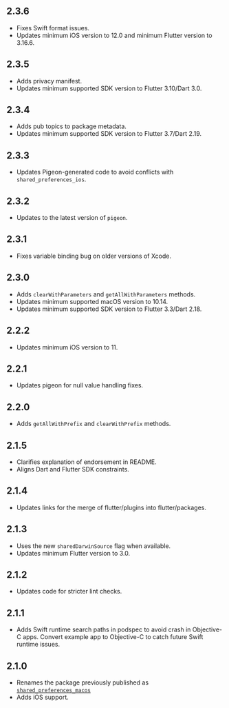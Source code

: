 ## 2.3.6

* Fixes Swift format issues.
* Updates minimum iOS version to 12.0 and minimum Flutter version to 3.16.6.

## 2.3.5

* Adds privacy manifest.
* Updates minimum supported SDK version to Flutter 3.10/Dart 3.0.

## 2.3.4

* Adds pub topics to package metadata.
* Updates minimum supported SDK version to Flutter 3.7/Dart 2.19.

## 2.3.3

* Updates Pigeon-generated code to avoid conflicts with `shared_preferences_ios`.

## 2.3.2

* Updates to the latest version of `pigeon`.

## 2.3.1

* Fixes variable binding bug on older versions of Xcode.

## 2.3.0

* Adds `clearWithParameters` and `getAllWithParameters` methods.
* Updates minimum supported macOS version to 10.14.
* Updates minimum supported SDK version to Flutter 3.3/Dart 2.18.

## 2.2.2

* Updates minimum iOS version to 11.

## 2.2.1

* Updates pigeon for null value handling fixes.

## 2.2.0

* Adds `getAllWithPrefix` and `clearWithPrefix` methods.

## 2.1.5

* Clarifies explanation of endorsement in README.
* Aligns Dart and Flutter SDK constraints.

## 2.1.4

* Updates links for the merge of flutter/plugins into flutter/packages.

## 2.1.3

* Uses the new `sharedDarwinSource` flag when available.
* Updates minimum Flutter version to 3.0.

## 2.1.2

* Updates code for stricter lint checks.

## 2.1.1

* Adds Swift runtime search paths in podspec to avoid crash in Objective-C apps.
  Convert example app to Objective-C to catch future Swift runtime issues.

## 2.1.0

* Renames the package previously published as
  [`shared_preferences_macos`](https://pub.dev/packages/shared_preferences_macos)
* Adds iOS support.
